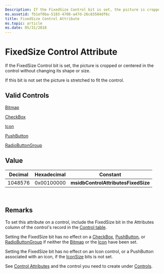 ```yaml
---
Description: If the FixedSize Control bit is set, the picture is cropped or centered in the control without changing its shape or size.
ms.assetid: fb1ef0ba-5183-4708-a47d-26c83584df6c
title: FixedSize Control Attribute
ms.topic: article
ms.date: 05/31/2018
---
```


# FixedSize Control Attribute

If the FixedSize Control bit is set, the picture is cropped or centered in the control without changing its shape or size.

If this bit is not set the picture is stretched to fit the control.

## Valid Controls

[Bitmap](bitmap-control.md)

[CheckBox](checkbox-control.md)

[Icon](icon-control.md)

[PushButton](pushbutton-control.md)

[RadioButtonGroup](radiobuttongroup-control.md)

## Value



| Decimal | Hexadecimal | Constant                            |
|---------|-------------|-------------------------------------|
| 1048576 | 0x00100000  | **msidbControlAttributesFixedSize** |



 

## Remarks

To set this attribute on a control, include the FixedSize bit in the Attributes column of the control's record in the [Control table](control-table.md).

Setting the FixedSize bit has no effect on a [CheckBox](checkbox-control.md), [PushButton](pushbutton-control.md), or [RadioButtonGroup](radiobuttongroup-control.md) if neither the [Bitmap](bitmap-control-attribute.md) or the [Icon](icon-control-attribute.md) have been set.

Setting the FixedSize bit has no effect on an Icon control, or a PushButton associated with an icon, if the [IconSize](iconsize-control-attribute.md) bits is not set.

See [Control Attributes](control-attributes.md) and the control you need to create under [Controls](controls.md).

 

 



